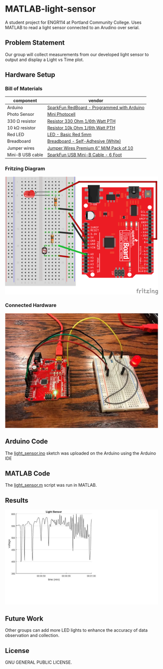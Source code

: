 # MATLAB-light-sensor
A student project for ENGR114 at Portland Community College. Uses MATLAB to read a light sensor connected to an Arudino over serial.

## Problem Statement
Our group will collect measurements from our developed light sensor to output and
display a Light vs Time plot.

## Hardware Setup

### Bill of Materials
|component|vendor|
|---|---|
|Arduino|[SparkFun RedBoard - Programmed with Arduino](https://www.sparkfun.com/products/13975)|
|Photo Sensor|[Mini Photocell](https://www.sparkfun.com/products/9088)|
|330 Ω resistor|[Resistor 330 Ohm 1/6th Watt PTH](https://www.sparkfun.com/products/8377)|
|10 kΩ resistor|[Resistor 10k Ohm 1/6th Watt PTH](https://www.sparkfun.com/products/8374)|
|Red LED|[LED - Basic Red 5mm](https://www.sparkfun.com/products/9590)|
|Breadboard|[Breadboard - Self-Adhesive (White)](https://www.sparkfun.com/products/12002)|
|Jumper wires|[Jumper Wires Premium 6" M/M Pack of 10](https://www.sparkfun.com/products/8431 )|
|Mini-B USB cable|[SparkFun USB Mini-B Cable - 6 Foot](https://www.sparkfun.com/products/11301)|
### Fritzing Diagram
![Alt Name](/doc/fritzing_light_sensor.png)
### Connected Hardware
![Alt Name](/doc/light_sensor_hardware.png)

## Arduino Code
The [light_sensor.ino](light_sensor.ino) sketch was uploaded on the Arduino using the Arduino IDE

## MATLAB Code
The [light_sensor.m](light_sensor.m) script was run in MATLAB.

## Results
![Alt Name](/doc/light_sensor_results.png)

## Future Work
Other groups can add more LED lights to enhance the accuracy of data
observation and collection.

## License
GNU GENERAL PUBLIC LICENSE.
